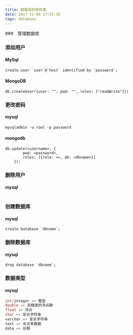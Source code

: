 ```yaml
---
title: 数据库的那些事
date: 2017-12-09 17:55:18
tags: database
---
```


###　管理数据库

### 添加用户

#### MySql

```shell
create user `user`@`host` identified by `password`;
```

#### MongoDB

```shell
db.createUser({user: "", pwd: "", roles: ["readWrite"]})
```

### 更改密码

#### mysql

```shell
mysqladmin -u root -p password
```

#### mongodb

```shell
db.update(<username>, {
		pwd: <password>,
		roles: [{role: <>, db: <dbname>}]
	});
```

### 删除用户

#### mysql

```shell

```



### 创建数据库

#### mysql

```shell
create batabase `dbname`;
```

### 删除数据库

#### mysql

```shell
drop database `dbname`;
```

### 数据类型

#### mysql

```Java
int/integer => 整型
double => 双精度的浮点数
float => 浮点
char => 定长字符串
varchar => 变长字符串
text => 长文本数据
date => 日期
```